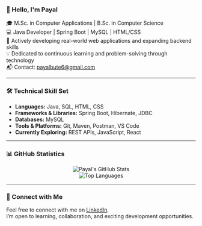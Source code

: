 ### 👋 Hello, I'm Payal

🎓 M.Sc. in Computer Applications | B.Sc. in Computer Science  
💻 Java Developer | Spring Boot | MySQL | HTML/CSS  
🚀 Actively developing real-world web applications and expanding backend skills  
💡 Dedicated to continuous learning and problem-solving through technology  
📬 Contact: [payalbute6@gmail.com](mailto:payalbute6@gmail.com)

---

### 🛠️ Technical Skill Set

- **Languages:** Java, SQL, HTML, CSS  
- **Frameworks & Libraries:** Spring Boot, Hibernate, JDBC  
- **Databases:** MySQL  
- **Tools & Platforms:** Git, Maven, Postman, VS Code  
- **Currently Exploring:** REST APIs, JavaScript, React

---

### 📊 GitHub Statistics

<p align="center">
  <img src="https://github-readme-stats.vercel.app/api?username=PayalBute6&show_icons=true&theme=tokyonight&hide_border=true" alt="Payal's GitHub Stats" />
  <br/>
  <img src="https://github-readme-stats.vercel.app/api/top-langs/?username=PayalBute6&layout=compact&theme=tokyonight&hide_border=true" alt="Top Languages" />
</p>

---

### 🔗 Connect with Me

Feel free to connect with me on [LinkedIn](https://www.linkedin.com/in/payal-bute6/).  
I’m open to learning, collaboration, and exciting development opportunities.
